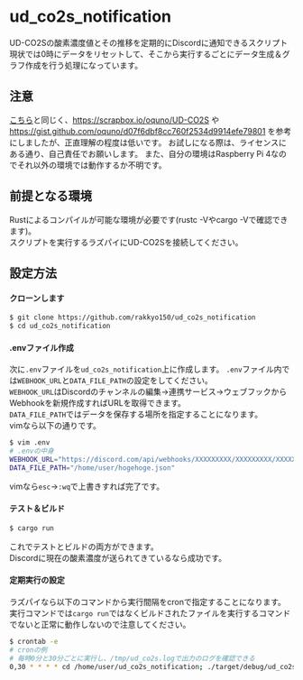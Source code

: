 # ud_co2s_notification
UD-CO2Sの酸素濃度値とその推移を定期的にDiscordに通知できるスクリプト  
現状では0時にデータをリセットして、そこから実行するごとにデータ生成＆グラフ作成を行う処理になっています。  

## 注意
[こちら](https://github.com/rakkyo150/ud-co2s-with-raspberry-pi-and-alexa)と同じく、https://scrapbox.io/oquno/UD-CO2S や https://gist.github.com/oquno/d07f6dbf8cc760f2534d9914efe79801 を参考にしましたが、正直理解の程度は低いです。
お試しになる際は、ライセンスにある通り、自己責任でお願いします。
また、自分の環境はRaspberry Pi 4なのでそれ以外の環境では動作するか不明です。

## 前提となる環境
Rustによるコンパイルが可能な環境が必要です(rustc -Vやcargo -Vで確認できます)。  
スクリプトを実行するラズパイにUD-CO2Sを接続してください。  

## 設定方法
#### クローンします
```bash
$ git clone https://github.com/rakkyo150/ud_co2s_notification
$ cd ud_co2s_notification
```
#### .envファイル作成
次に`.env`ファイルを`ud_co2s_notification`上に作成します。
`.env`ファイル内では`WEBHOOK_URL`と`DATA_FILE_PATH`の設定をしてください。  
`WEBHOOK_URL`はDiscordのチャンネルの編集->連携サービス->ウェブフックからWebhookを新規作成すればURLを取得できます。  
`DATA_FILE_PATH`ではデータを保存する場所を指定することになります。  
vimなら以下の通りです。
```bash
$ vim .env
# .envの中身
WEBHOOK_URL="https://discord.com/api/webhooks/XXXXXXXXX/XXXXXXXXX/XXXXXXXXXXXXXXXXXXXXXXXX"
DATA_FILE_PATH="/home/user/hogehoge.json"
```
vimなら`esc`->`:wq`で上書きすれば完了です。  

#### テスト＆ビルド
```bash
$ cargo run
```
これでテストとビルドの両方ができます。  
Discordに現在の酸素濃度が送られてきているなら成功です。

#### 定期実行の設定
ラズパイなら以下のコマンドから実行間隔をcronで指定することになります。  
実行コマンドでは`cargo run`ではなくビルドされたファイルを実行するコマンドでないと正常に動作しないので注意してください。  
```bash
$ crontab -e
# cronの例
# 毎時0分と30分ごとに実行し、/tmp/ud_co2s.logで出力のログを確認できる
0,30 * * * * cd /home/user/ud_co2s_notification; ./target/debug/ud_co2s_notification >> /tmp/ud_co2s.log
```
